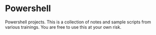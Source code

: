 # Powershell
Powershell projects.
This is a collection of notes and sample scripts from various trainings.
You are free to use this at your own risk.
